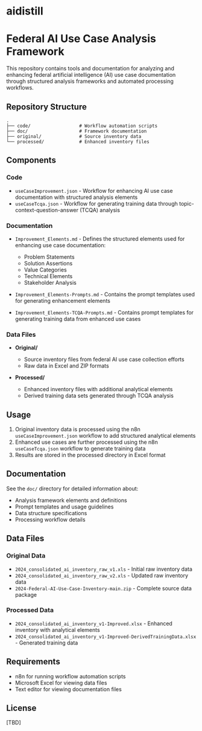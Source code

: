 # aidistill

# Federal AI Use Case Analysis Framework

This repository contains tools and documentation for analyzing and enhancing federal artificial intelligence (AI) use case documentation through structured analysis frameworks and automated processing workflows.

## Repository Structure

```
.
├── code/                  # Workflow automation scripts
├── doc/                   # Framework documentation
├── original/              # Source inventory data
└── processed/             # Enhanced inventory files
```

## Components

### Code
- `useCaseImprovement.json` - Workflow for enhancing AI use case documentation with structured analysis elements
- `useCaseTcqa.json` - Workflow for generating training data through topic-context-question-answer (TCQA) analysis

### Documentation
- `Improvement_Elements.md` - Defines the structured elements used for enhancing use case documentation:
  - Problem Statements
  - Solution Assertions
  - Value Categories
  - Technical Elements
  - Stakeholder Analysis
  
- `Improvement_Elements-Prompts.md` - Contains the prompt templates used for generating enhancement elements
- `Improvement_Elements-TCQA-Prompts.md` - Contains prompt templates for generating training data from enhanced use cases

### Data Files
- **Original/**
  - Source inventory files from federal AI use case collection efforts
  - Raw data in Excel and ZIP formats

- **Processed/**
  - Enhanced inventory files with additional analytical elements
  - Derived training data sets generated through TCQA analysis

## Usage

1. Original inventory data is processed using the n8n `useCaseImprovement.json` workflow to add structured analytical elements
2. Enhanced use cases are further processed using the n8n `useCaseTcqa.json` workflow to generate training data
3. Results are stored in the processed directory in Excel format

## Documentation

See the `doc/` directory for detailed information about:
- Analysis framework elements and definitions
- Prompt templates and usage guidelines
- Data structure specifications
- Processing workflow details

## Data Files

### Original Data
- `2024_consolidated_ai_inventory_raw_v1.xls` - Initial raw inventory data
- `2024_consolidated_ai_inventory_raw_v2.xls` - Updated raw inventory data
- `2024-Federal-AI-Use-Case-Inventory-main.zip` - Complete source data package

### Processed Data
- `2024_consolidated_ai_inventory_v1-Improved.xlsx` - Enhanced inventory with analytical elements
- `2024_consolidated_ai_inventory_v1-Improved-DerivedTrainingData.xlsx` - Generated training data

## Requirements

- n8n for running workflow automation scripts
- Microsoft Excel for viewing data files
- Text editor for viewing documentation files


## License

[TBD]
